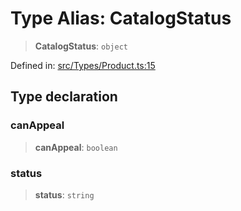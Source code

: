 # Type Alias: CatalogStatus

> **CatalogStatus**: `object`

Defined in: [src/Types/Product.ts:15](https://github.com/Fokusdotid/Baileys/blob/4cdf75fe48f9b13e8084d341633612ce49e934bd/src/Types/Product.ts#L15)

## Type declaration

### canAppeal

> **canAppeal**: `boolean`

### status

> **status**: `string`
